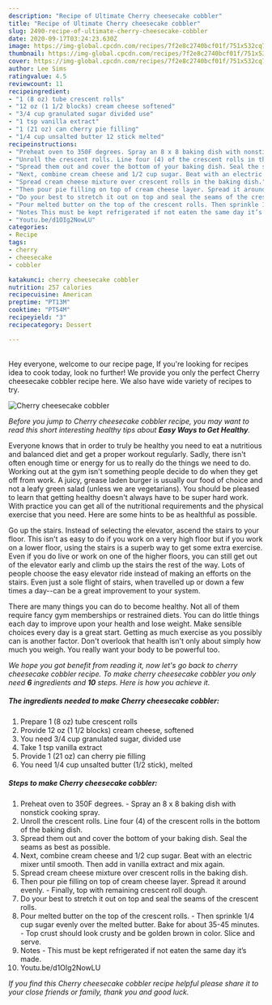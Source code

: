 ```yaml
---
description: "Recipe of Ultimate Cherry cheesecake cobbler"
title: "Recipe of Ultimate Cherry cheesecake cobbler"
slug: 2490-recipe-of-ultimate-cherry-cheesecake-cobbler
date: 2020-09-17T03:24:23.630Z
image: https://img-global.cpcdn.com/recipes/7f2e8c2740bcf01f/751x532cq70/cherry-cheesecake-cobbler-recipe-main-photo.jpg
thumbnail: https://img-global.cpcdn.com/recipes/7f2e8c2740bcf01f/751x532cq70/cherry-cheesecake-cobbler-recipe-main-photo.jpg
cover: https://img-global.cpcdn.com/recipes/7f2e8c2740bcf01f/751x532cq70/cherry-cheesecake-cobbler-recipe-main-photo.jpg
author: Lee Sims
ratingvalue: 4.5
reviewcount: 11
recipeingredient:
- "1 (8 oz) tube crescent rolls"
- "12 oz (1 1/2 blocks) cream cheese softened"
- "3/4 cup granulated sugar divided use"
- "1 tsp vanilla extract"
- "1 (21 oz) can cherry pie filling"
- "1/4 cup unsalted butter 12 stick melted"
recipeinstructions:
- "Preheat oven to 350F degrees. Spray an 8 x 8 baking dish with nonstick cooking spray."
- "Unroll the crescent rolls. Line four (4) of the crescent rolls in the bottom of the baking dish."
- "Spread them out and cover the bottom of your baking dish. Seal the seams as best as possible."
- "Next, combine cream cheese and 1/2 cup sugar. Beat with an electric mixer until smooth. Then add in vanilla extract and mix again."
- "Spread cream cheese mixture over crescent rolls in the baking dish."
- "Then pour pie filling on top of cream cheese layer. Spread it around evenly. Finally, top with remaining crescent roll dough."
- "Do your best to stretch it out on top and seal the seams of the crescent rolls."
- "Pour melted butter on the top of the crescent rolls. Then sprinkle 1/4 cup sugar evenly over the melted butter. Bake for about 35-45 minutes. Top crust should look crusty and be golden brown in color. Slice and serve."
- "Notes This must be kept refrigerated if not eaten the same day it’s made."
- "Youtu.be/d1OIg2NowLU"
categories:
- Recipe
tags:
- cherry
- cheesecake
- cobbler

katakunci: cherry cheesecake cobbler 
nutrition: 257 calories
recipecuisine: American
preptime: "PT13M"
cooktime: "PT54M"
recipeyield: "3"
recipecategory: Dessert

---
```

<br>
Hey everyone, welcome to our recipe page, If you're looking for recipes idea to cook today, look no further! We provide you only the perfect Cherry cheesecake cobbler recipe here. We also have wide variety of recipes to try.
<br>


![Cherry cheesecake cobbler](https://img-global.cpcdn.com/recipes/7f2e8c2740bcf01f/751x532cq70/cherry-cheesecake-cobbler-recipe-main-photo.jpg)

<i>Before you jump to Cherry cheesecake cobbler recipe, you may want to read this short interesting healthy tips about <strong>Easy Ways to Get Healthy</strong>.</i>

Everyone knows that in order to truly be healthy you need to eat a nutritious and balanced diet and get a proper workout regularly. Sadly, there isn't often enough time or energy for us to really do the things we need to do. Working out at the gym isn't something people decide to do when they get off from work. A juicy, grease laden burger is usually our food of choice and not a leafy green salad (unless we are vegetarians). You should be pleased to learn that getting healthy doesn't always have to be super hard work. With practice you can get all of the nutritional requirements and the physical exercise that you need. Here are some hints to be as healthful as possible.

Go up the stairs. Instead of selecting the elevator, ascend the stairs to your floor. This isn't as easy to do if you work on a very high floor but if you work on a lower floor, using the stairs is a superb way to get some extra exercise. Even if you do live or work on one of the higher floors, you can still get out of the elevator early and climb up the stairs the rest of the way. Lots of people choose the easy elevator ride instead of making an efforts on the stairs. Even just a sole flight of stairs, when travelled up or down a few times a day--can be a great improvement to your system. 

There are many things you can do to become healthy. Not all of them require fancy gym memberships or restrained diets. You can do little things each day to improve upon your health and lose weight. Make sensible choices every day is a great start. Getting as much exercise as you possibly can is another factor. Don't overlook that health isn't only about simply how much you weigh. You really want your body to be powerful too. 


<i>We hope you got benefit from reading it, now let's go back to cherry cheesecake cobbler recipe. To make cherry cheesecake cobbler you only need <strong>6</strong> ingredients and <strong>10</strong> steps. Here is how you achieve it.
</i>

##### The ingredients needed to make Cherry cheesecake cobbler:

1. Prepare 1 (8 oz) tube crescent rolls
1. Provide 12 oz (1 1/2 blocks) cream cheese, softened
1. You need 3/4 cup granulated sugar, divided use
1. Take 1 tsp vanilla extract
1. Provide 1 (21 oz) can cherry pie filling
1. You need 1/4 cup unsalted butter (1/2 stick), melted


##### Steps to make Cherry cheesecake cobbler:

1. Preheat oven to 350F degrees. - Spray an 8 x 8 baking dish with nonstick cooking spray.
1. Unroll the crescent rolls. Line four (4) of the crescent rolls in the bottom of the baking dish.
1. Spread them out and cover the bottom of your baking dish. Seal the seams as best as possible.
1. Next, combine cream cheese and 1/2 cup sugar. Beat with an electric mixer until smooth. Then add in vanilla extract and mix again.
1. Spread cream cheese mixture over crescent rolls in the baking dish.
1. Then pour pie filling on top of cream cheese layer. Spread it around evenly. - Finally, top with remaining crescent roll dough.
1. Do your best to stretch it out on top and seal the seams of the crescent rolls.
1. Pour melted butter on the top of the crescent rolls. - Then sprinkle 1/4 cup sugar evenly over the melted butter. Bake for about 35-45 minutes. - Top crust should look crusty and be golden brown in color. Slice and serve.
1. Notes - This must be kept refrigerated if not eaten the same day it’s made.
1. Youtu.be/d1OIg2NowLU


<i>If you find this Cherry cheesecake cobbler recipe helpful please share it to your close friends or family, thank you and good luck.</i>
